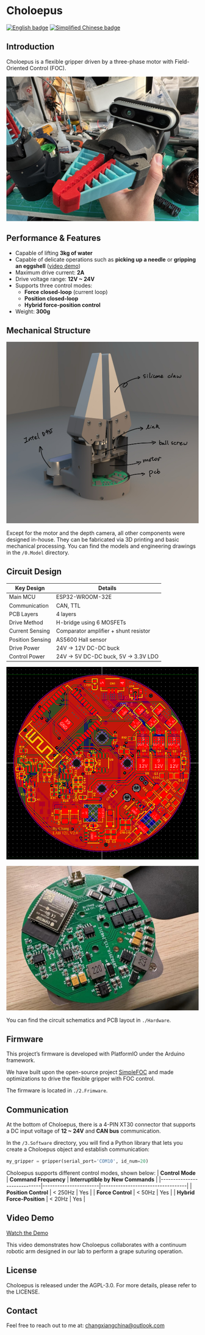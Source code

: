 # Choloepus
[![English badge](https://img.shields.io/badge/%E8%8B%B1%E6%96%87-English-blue)](./README.md)
[![Simplified Chinese badge](https://img.shields.io/badge/%E7%AE%80%E4%BD%93%E4%B8%AD%E6%96%87-Simplified%20Chinese-green)](./README-zh_cn.md)

## Introduction
Choloepus is a flexible gripper driven by a three-phase motor with Field-Oriented Control (FOC).

![](4.Docs/Image/machine.jpg)

## Performance & Features

- Capable of lifting **3kg of water**
- Capable of delicate operations such as **picking up a needle** or **gripping an eggshell** ([video demo](https://youtu.be/MMdkBzw2Btk))
- Maximum drive current: **2A**
- Drive voltage range: **12V ~ 24V**
- Supports three control modes:
  - **Force closed-loop** (current loop)
  - **Position closed-loop**
  - **Hybrid force-position control**
- Weight: **300g**

## Mechanical Structure

![](4.Docs/Image/machine_struct.jpg)

Except for the motor and the depth camera, all other components were designed in-house. They can be fabricated via 3D printing and basic mechanical processing. You can find the models and engineering drawings in the `/0.Model` directory.

## Circuit Design

| Key Design      | Details                               |
|-----------------|----------------------------------------|
| Main MCU        | ESP32-WROOM-32E                        |
| Communication   | CAN, TTL                               |
| PCB Layers      | 4 layers                               |
| Drive Method    | H-bridge using 6 MOSFETs               |
| Current Sensing | Comparator amplifier + shunt resistor  |
| Position Sensing| AS5600 Hall sensor                     |
| Drive Power     | 24V -> 12V DC-DC buck                  |
| Control Power   | 24V -> 5V DC-DC buck, 5V -> 3.3V LDO   |

![PCB](./4.Docs/Image/layout.png)

![PCB](./4.Docs/Image/pcb.jpg)

You can find the circuit schematics and PCB layout in `./Hardware`.

## Firmware

This project’s firmware is developed with PlatformIO under the Arduino framework.

We have built upon the open-source project [SimpleFOC](https://github.com/simplefoc/Arduino-FOC-drivers) and made optimizations to drive the flexible gripper with FOC control.

The firmware is located in `./2.Frimware`.

## Communication

At the bottom of Choloepus, there is a 4-PIN XT30 connector that supports a DC input voltage of **12 ~ 24V** and **CAN bus** communication.

In the `/3.Software` directory, you will find a Python library that lets you create a Choloepus object and establish communication:
```python
my_gripper = gripper(serial_port='COM10', id_num=20)
```
Choloepus supports different control modes, shown below:
| **Control Mode**            | **Command Frequency** | **Interruptible by New Commands** |
|-----------------------------|-----------------------|-----------------------------------|
| **Position Control**         | < 250Hz               | Yes                               |
| **Force Control**            | < 50Hz                | Yes                               |
| **Hybrid Force-Position**    | < 20Hz                | Yes                               |

## Video Demo
[Watch the Demo](https://youtu.be/MMdkBzw2Btk)

This video demonstrates how Choloepus collaborates with a continuum robotic arm designed in our lab to perform a grape suturing operation.

## License
Choloepus is released under the AGPL-3.0. For more details, please refer to the LICENSE.

## Contact
Feel free to reach out to me at: changxiangchina@outlook.com
